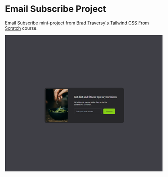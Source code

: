 # Email Subscribe Project

Email Subscribe mini-project from [Brad Traversy's Tailwind CSS From Scratch](https://www.udemy.com/course/tailwind-from-scratch/) course.

![Alt text](images/email-subscribe.png)
